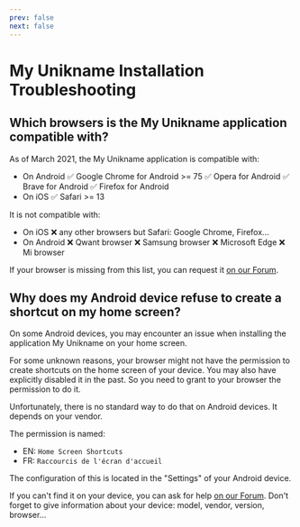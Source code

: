 ```yaml
---
prev: false
next: false
---
```


# My Unikname Installation Troubleshooting

## Which browsers is the My Unikname application compatible with?

As of March 2021, the My Unikname application is compatible with:
- On Android
✅ Google Chrome for Android >= 75
✅ Opera for Android
✅ Brave for Android
✅ Firefox for Android
- On iOS
✅ Safari >= 13

It is not compatible with:
- On iOS
:x: any other browsers but Safari: Google Chrome, Firefox...
- On Android
:x: Qwant browser
:x: Samsung browser
:x: Microsoft Edge
:x: Mi browser 

If your browser is missing from this list, you can request it [on our Forum](https://forum.unikname.com/c/my-unikname/5).

## Why does my Android device refuse to create a shortcut on my home screen?

On some Android devices, you may encounter an issue when installing the application My Unikname on your home screen.

For some unknown reasons, your browser might not have the permission to create shortcuts on the home screen of your device.
You may also have explicitly disabled it in the past.
So you need to grant to your browser the permission to do it.

Unfortunately, there is no standard way to do that on Android devices.
It depends on your vendor.

The permission is named:
- EN: `Home Screen Shortcuts`
- FR: `Raccourcis de l'écran d'accueil`

The configuration of this is located in the "Settings" of your Android device.

If you can't find it on your device, you can ask for help [on our Forum](https://forum.unikname.com/c/my-unikname/5).
Don't forget to give information about your device: model, vendor, version, browser...
